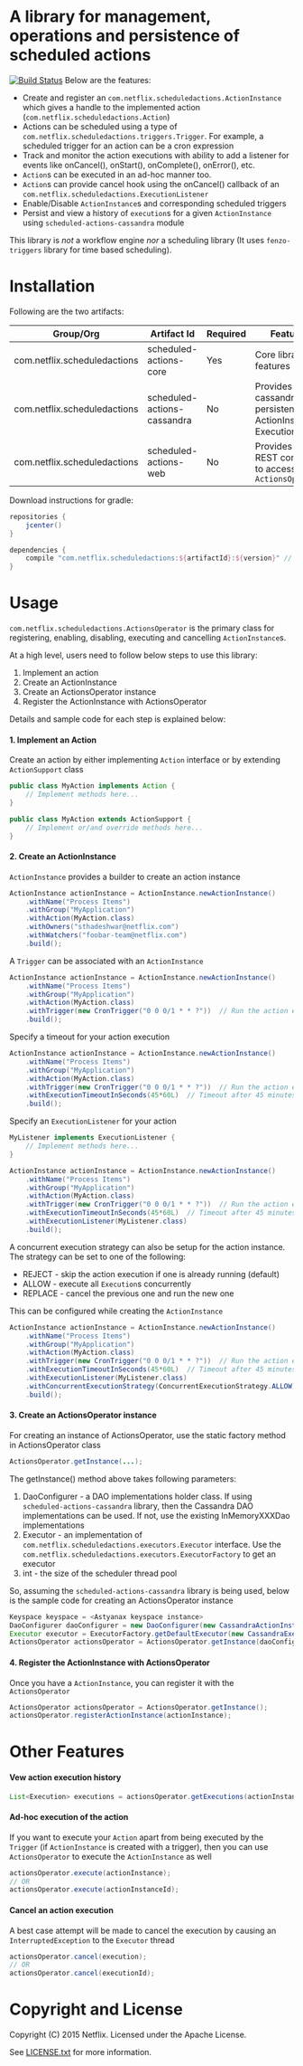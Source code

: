 A library for management, operations and persistence of scheduled actions
=
[![Build Status](https://api.travis-ci.org/spinnaker/scheduled-actions.svg?branch=master)](https://travis-ci.org/spinnaker/scheduled-actions)
Below are the features:

* Create and register an ```com.netflix.scheduledactions.ActionInstance``` which gives a handle to the implemented action (```com.netflix.scheduledactions.Action```)
* Actions can be scheduled using a type of ```com.netflix.scheduledactions.triggers.Trigger```. For example, a scheduled trigger for an action can be a cron expression
* Track and monitor the action executions with ability to add a listener for events like onCancel(), onStart(), onComplete(), onError(), etc.
* ```Action```s can be executed in an ad-hoc manner too.
* ```Action```s can provide cancel hook using the onCancel() callback of an ```com.netflix.scheduledactions.ExecutionListener```
* Enable/Disable ```ActionInstance```s and corresponding scheduled triggers
* Persist and view a history of ```execution```s for a given ```ActionInstance``` using ```scheduled-actions-cassandra``` module

This library is *not* a workflow engine *nor* a scheduling library (It uses ```fenzo-triggers``` library for time based scheduling).

Installation
=

Following are the two artifacts:

| Group/Org                     | Artifact Id                   | Required | Features                                                           |
| ----------------------------- | ----------------------------- | -------- | ------------------------------------------------------------------ |
| com.netflix.scheduledactions  | scheduled-actions-core        | Yes      | Core library features                                              |
| com.netflix.scheduledactions  | scheduled-actions-cassandra   | No       | Provides cassandra persistence for ActionInstance, Execution, etc. |
| com.netflix.scheduledactions  | scheduled-actions-web         | No       | Provides spring REST controller to access the ```ActionsOperator``` |

Download instructions for gradle:

```groovy
repositories {
    jcenter()
}

dependencies {
    compile "com.netflix.scheduledactions:${artifactId}:${version}" // For example: compile "com.netflix.scheduledactions:scheduled-actions-core:0.3"
}
```

Usage
=

```com.netflix.scheduledactions.ActionsOperator``` is the primary class for registering, enabling, disabling, executing and cancelling ```ActionInstance```s.

At a high level, users need to follow below steps to use this library:

1. Implement an action
2. Create an ActionInstance
3. Create an ActionsOperator instance
4. Register the ActionInstance with ActionsOperator

Details and sample code for each step is explained below:

#### 1. Implement an Action ####

Create an action by either implementing ```Action``` interface or by extending ```ActionSupport``` class

```java
public class MyAction implements Action {
    // Implement methods here...
}
```

```java
public class MyAction extends ActionSupport {
    // Implement or/and override methods here...
}
```

#### 2. Create an ActionInstance ####

```ActionInstance``` provides a builder to create an action instance

```java
ActionInstance actionInstance = ActionInstance.newActionInstance()
    .withName("Process Items")
    .withGroup("MyApplication")
    .withAction(MyAction.class)
    .withOwners("sthadeshwar@netflix.com")
    .withWatchers("foobar-team@netflix.com")
    .build();
```

A ```Trigger``` can be associated with an ```ActionInstance```

```java
ActionInstance actionInstance = ActionInstance.newActionInstance()
    .withName("Process Items")
    .withGroup("MyApplication")
    .withAction(MyAction.class)
    .withTrigger(new CronTrigger("0 0 0/1 * * ?"))  // Run the action every hour
    .build();
```

Specify a timeout for your action execution

```java
ActionInstance actionInstance = ActionInstance.newActionInstance()
    .withName("Process Items")
    .withGroup("MyApplication")
    .withAction(MyAction.class)
    .withTrigger(new CronTrigger("0 0 0/1 * * ?"))  // Run the action every hour
    .withExecutionTimeoutInSeconds(45*60L)  // Timeout after 45 minutes
    .build();
```

Specify an ```ExecutionListener``` for your action

```java
MyListener implements ExecutionListener {
    // Implement methods here...
}

ActionInstance actionInstance = ActionInstance.newActionInstance()
    .withName("Process Items")
    .withGroup("MyApplication")
    .withAction(MyAction.class)
    .withTrigger(new CronTrigger("0 0 0/1 * * ?"))  // Run the action every hour
    .withExecutionTimeoutInSeconds(45*60L)  // Timeout after 45 minutes
    .withExecutionListener(MyListener.class)
    .build();
```

A concurrent execution strategy can also be setup for the action instance. The strategy can be set to one of the following:
* REJECT - skip the action execution if one is already running (default)
* ALLOW - execute all ```Execution```s concurrently
* REPLACE - cancel the previous one and run the new one

This can be configured while creating the ```ActionInstance```

```java
ActionInstance actionInstance = ActionInstance.newActionInstance()
    .withName("Process Items")
    .withGroup("MyApplication")
    .withAction(MyAction.class)
    .withTrigger(new CronTrigger("0 0 0/1 * * ?"))  // Run the action every hour
    .withExecutionTimeoutInSeconds(45*60L)  // Timeout after 45 minutes
    .withExecutionListener(MyListener.class)
    .withConcurrentExecutionStrategy(ConcurrentExecutionStrategy.ALLOW)
    .build();
```
#### 3. Create an ActionsOperator instance ####

For creating an instance of ActionsOperator, use the static factory method in ActionsOperator class

```java
ActionsOperator.getInstance(...);
```

The getInstance() method above takes following parameters:

1. DaoConfigurer - a DAO implementations holder class. If using ```scheduled-actions-cassandra``` library, then the Cassandra DAO implementations
can be used. If not, use the existing InMemoryXXXDao implementations
2. Executor - an implementation of ```com.netflix.scheduledactions.executors.Executor``` interface. Use the ```com.netflix.scheduledactions.executors.ExecutorFactory```
to get an executor
3. int - the size of the scheduler thread pool

So, assuming the ```scheduled-actions-cassandra``` library is being used, below is the sample code for creating an ActionsOperator instance

```java
Keyspace keyspace = <Astyanax keyspace instance>
DaoConfigurer daoConfigurer = new DaoConfigurer(new CassandraActionInstanceDao(keyspace), new CassandraTriggerDao(keyspace))
Executor executor = ExecutorFactory.getDefaultExecutor(new CassandraExecutionDao(keyspace), 20)     // 20 is the thread pool size for the executor
ActionsOperator actionsOperator = ActionsOperator.getInstance(daoConfigurer, executor, 20)
```

#### 4. Register the ActionInstance with ActionsOperator ####

Once you have a ```ActionInstance```, you can register it with the ```ActionsOperator```

```java
ActionsOperator actionsOperator = ActionsOperator.getInstance();
actionsOperator.registerActionInstance(actionInstance);
```

Other Features
=

#### Vew action execution history ####

```java
List<Execution> executions = actionsOperator.getExecutions(actionInstance.getId());
```

#### Ad-hoc execution of the action ####

If you want to execute your ```Action``` apart from being executed by the ```Trigger``` (if ```ActionInstance``` is created with a trigger), then
you can use ```ActionsOperator``` to execute the ```ActionInstance``` as well

```java
actionsOperator.execute(actionInstance);
// OR
actionsOperator.execute(actionInstanceId);
```

#### Cancel an action execution ####

A best case attempt will be made to cancel the execution by causing an ```InterruptedException``` to the ```Executor``` thread

```java
actionsOperator.cancel(execution);
// OR
actionsOperator.cancel(executionId);
```

Copyright and License
=

Copyright (C) 2015 Netflix. Licensed under the Apache License.

See [LICENSE.txt](https://github.com/spinnaker/scheduled-actions/blob/master/LICENSE.txt) for more information.

